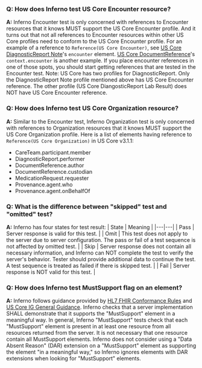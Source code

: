 ### Q: How does Inferno test US Core Encounter resource?
**A:** Inferno Encounter test is only concerned with references to Encounter resources that it knows MUST support the US Core Encounter profile. And it turns out that not all references to Encounter resources within other US Core profiles need to conform to the US Core Encounter profile. For an example of a reference to `Reference(US Core Encounter)`, see [US Core DiagnosticReport Note](http://hl7.org/fhir/us/core/STU3.1.1/StructureDefinition-us-core-diagnosticreport-note.html)'s `encounter` element. [US Core DocumentReference](http://hl7.org/fhir/us/core/STU3.1.1/StructureDefinition-us-core-documentreference.html)'s `context.encounter` is another example. If you place encounter references in one of those spots, you should start getting references that are tested in the Encounter test. Note: US Core has two profiles for DiagnosticReport. Only the DiagnosticReport Note profile mentioned above has US Core Encounter reference. The other profile (US Core DiangosticReport Lab Result) does NOT have US Core Encounter reference.

### Q: How does Inferno test US Core Organization resource?
**A:** Similar to the Encounter test, Inferno Organization test is only concerned with references to Organization resources that it knows MUST support the US Core Organization profile. Here is a list of elements having reference to `Reference(US Core Organization)` in US Core v3.1.1:
* CareTeam.participant.member
* DiagnosticReport.performer
* DocumentReference.author
* DocumentReference.custodian
* MedicationRequest.requester
* Provenance.agent.who
* Provenance.agent.onBehalfOf

### Q: What is the difference between "skipped" test and "omitted" test?
**A:** Inferno has four states for test result:
| State | Meaning |
|---|---|
| Pass | Server response is valid for this test. |
| Omit | This test does not apply to the server due to server configuration. The pass or fail of a test sequence is not affected by omitted test. |
| Skip | Server response does not contain all necessary information, and Inferno can NOT complete the test to verify the server's behavior. Tester should provide additional data to continue the test. A test sequence is treated as failed if there is skipped test. |
| Fail | Server response is NOT valid for this test. |

### Q: How does Inferno test MustSupport flag on an element?
**A:** Inferno follows guidance provided by [HL7 FHIR Conformance Rules](https://www.hl7.org/fhir/conformance-rules.html#mustSupport) and [US Core IG General Guidance](http://hl7.org/fhir/us/core/STU3.1.1/general-guidance.html#must-support). Inferno checks that a server implementation SHALL demonstrate that it supports the "MustSupport" element in a meaningful way. In general, Inferno "MustSupport" tests check that each "MustSupport" element is present in at least one resource from all resources returned from the server. It is not necessary that one resource contain all MustSupport elements. Inferno does not consider using a "Data Absent Reason" (DAR) extension on a "MustSupport" element as supporting the element "in a meaningful way," so Inferno ignores elements with DAR extensions when looking for "MustSupport" elements.
